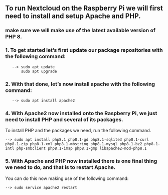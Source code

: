 ## To run Nextcloud on the Raspberry Pi we will first need to install and setup Apache and PHP.

### make sure we will make use of the latest available version of PHP 8.

### 1. To get started let’s first update our package repositories with the following command:

       --> sudo apt update
           sudo apt upgrade

### 2. With that done, let’s now install apache with the following command:

       --> sudo apt install apache2

### 4. With Apache2 now installed onto the Raspberry Pi, we just need to install PHP and several of its packages.

 To install PHP and the packages we need, run the following command.
	
	--> sudo apt install php8.1 php8.1-gd php8.1-sqlite3 php8.1-curl php8.1-zip php8.1-xml php8.1-mbstring php8.1-mysql php8.1-bz2 php8.1-intl php-smbclient php8.1-imap php8.1-gmp libapache2-mod-php8.1

### 5. With Apache and PHP now installed there is one final thing we need to do, and that is to restart Apache.

You can do this now making use of the following command:
	
	--> sudo service apache2 restart
